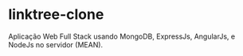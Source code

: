 # linktree-clone
Aplicação Web Full Stack usando MongoDB, ExpressJs, AngularJs, e NodeJs no servidor (MEAN).

